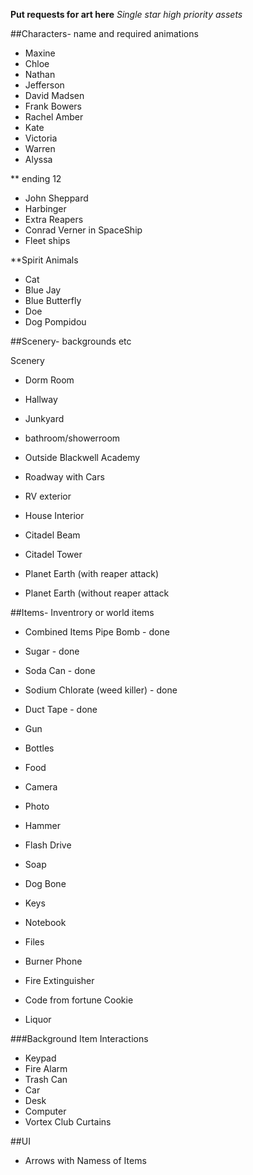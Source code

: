 **Put requests for art here**
*Single star high priority assets*

##Characters- name and required animations

* Maxine
* Chloe
* Nathan
* Jefferson
* David Madsen
* Frank Bowers
* Rachel Amber
* Kate
* Victoria
* Warren
* Alyssa

** ending 12

* John Sheppard
* Harbinger
* Extra Reapers
* Conrad Verner in SpaceShip
* Fleet ships

**Spirit Animals

* Cat
* Blue Jay
* Blue Butterfly
* Doe
* Dog Pompidou


##Scenery- backgrounds etc

Scenery

* Dorm Room
* Hallway
* Junkyard
* bathroom/showerroom
* Outside Blackwell Academy
* Roadway with Cars
* RV exterior
* House Interior

* Citadel Beam
* Citadel Tower
* Planet Earth (with reaper attack)
* Planet Earth (without reaper attack

##Items- Inventrory or world items

* Combined Items Pipe Bomb - done

* Sugar - done
* Soda Can - done
* Sodium Chlorate (weed killer) - done
* Duct Tape - done

* Gun
* Bottles

* Food

* Camera
* Photo

* Hammer

* Flash Drive

* Soap

* Dog Bone

* Keys

* Notebook
* Files
* Burner Phone
* Fire Extinguisher

* Code from fortune Cookie

* Liquor

###Background Item Interactions

* Keypad
* Fire Alarm
* Trash Can
* Car
* Desk
* Computer
* Vortex Club Curtains

##UI

* Arrows with Namess of Items
